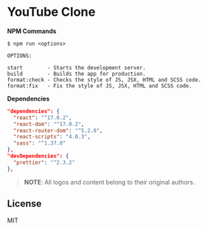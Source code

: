 # YouTube Clone

**NPM Commands**

```shell
$ npm run <options>

OPTIONS:

start        - Starts the development server.
build        - Builds the app for production.
format:check - Checks the style of JS, JSX, HTML and SCSS code.
format:fix   - Fix the style of JS, JSX, HTML and SCSS code.
```

**Dependencies**

```json
"dependencies": {
  "react": "^17.0.2",
  "react-dom": "^17.0.2",
  "react-router-dom": "^5.2.0",
  "react-scripts": "4.0.3",
  "sass": "^1.37.0"
},
"devDependencies": {
  "prettier": "^2.3.2"
},
```

> **NOTE**: All logos and content belong to their original authors.

## License

MIT
